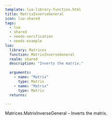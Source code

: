 ```yaml
---
template: lua-library-function.html
title: MatrixInverseGeneral
icon: lua-shared
tags:
  - lua
  - shared
  - needs-verification
  - needs-example
lua:
  library: Matrices
  function: MatrixInverseGeneral
  realm: shared
  description: "Inverts the matrix."
  
  arguments:
    - name: "Matrix"
      type: Matrix
    - name: "Matrix"
      type: Matrix
  returns:
    
---
```


<div class="lua__search__keywords">
Matrices.MatrixInverseGeneral &#x2013; Inverts the matrix.
</div>
